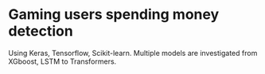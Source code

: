 # Gaming users spending money detection

Using Keras, Tensorflow, Scikit-learn.
Multiple models are investigated from XGboost, LSTM to Transformers.
